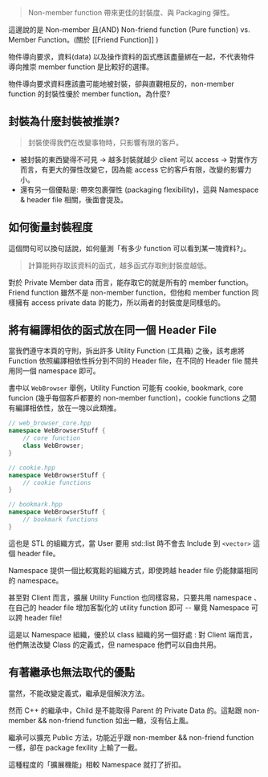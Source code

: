 > Non-member function 帶來更佳的封裝度、與 Packaging 彈性。


這邊說的是 Non-member 且(AND) Non-friend function (Pure function) vs. Member Function。(關於 [[Friend Function]] )

物件導向要求，資料(data) 以及操作資料的函式應該盡量綁在一起，不代表物件導向推崇 member function 是比較好的選擇。

物件導向要求資料應該盡可能地被封裝，卻與直觀相反的，non-member function 的封裝性優於  member function。為什麼? 

## 封裝為什麼封裝被推崇? 
> 封裝使得我們在改變事物時，只影響有限的客戶。

- 被封裝的東西變得不可見 -> 越多封裝就越少 client 可以 access -> 對實作方而言，有更大的彈性改變它，因為能 access 它的客戶有限，改變的影響力小。
- 還有另一個優點是: 帶來包裹彈性 (packaging flexibility)，這與 Namespace & header file 相關，後面會提及。

## 如何衡量封裝程度
這個問句可以換句話說，如何量測「有多少 function 可以看到某一塊資料?」。

> 計算能夠存取該資料的函式，越多函式存取則封裝度越低。

對於 Private Member data 而言，能存取它的就是所有的 member function。
Friend function 雖然不是 non-member function，但他和 member function 同樣擁有 access private data 的能力，所以兩者的封裝度是同樣低的。 

## 將有編譯相依的函式放在同一個 Header File
當我們遵守本頁的守則，拆出許多 Utility Function (工具箱) 之後，該考慮將 Function 依照編譯相依性拆分到不同的 Header file，在不同的 Header file 間共用同一個 namespace 即可。

書中以 `WebBrowser` 舉例，Utility Function 可能有 cookie, bookmark, core funcion (幾乎每個客戶都要的 non-member function)，cookie functions 之間有編譯相依性，放在一塊以此類推。

```cpp
// web_browser_core.hpp
namespace WebBrowserStuff {
	// core function
	class WebBrowser;
}

// cookie.hpp
namespace WebBrowserStuff {
	// cookie functions
}

// bookmark.hpp
namespace WebBrowserStuff {
	// bookmark functions
}
```

這也是 STL 的組織方式，當 User 要用 std::list 時不會去 Include 到 `<vector>` 這個 header file。

Namespace 提供一個比較寬鬆的組織方式，即使跨越 header file 仍能隸屬相同的 namespace。

甚至對 Client 而言，擴展 Utility Function 也同樣容易，只要共用 namespace 、在自己的 header file 增加客製化的 utility function 即可 -- 畢竟 Namespace 可以跨 header file! 

這是以 Namespace 組織，優於以 class 組織的另一個好處 : 對 Client 端而言，他們無法改變 Class 的定義式，但 namespace 他們可以自由共用。

## 有著繼承也無法取代的優點

當然，不能改變定義式，繼承是個解決方法。

然而 C++ 的繼承中，Child 是不能取得 Parent 的 Private Data 的。這點跟 non-member && non-friend function 如出一轍，沒有佔上風。

繼承可以擴充 Public 方法，功能近乎跟 non-member && non-friend function 一樣，卻在 package fexility 上輸了一截。

這種程度的「擴展機能」相較 Namespace 就打了折扣。